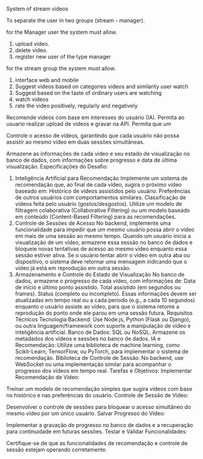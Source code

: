 
System of stream videos

To separate the user in two groups (stream - manager).

for the Manager user the system must allow.
1. upload video.
2. delete video.
3. register new user of the type manager

for the stream group the system must allow.
1. interface web and mobile
2. Suggest videos based on categories videos and similarity user watch 
3. Suggest based on the taste of ordinary users are watching
4. watch videos
5. rate the video positively, regularly and negatively




Recomende vídeos com base em interesses do usuário (IA).
Permita ao usuario realizar upload de videos e gravar na API.
Permita que um 

Controle o acesso de vídeos, garantindo que cada usuário não possa assistir ao mesmo vídeo em duas sessões simultâneas.

Armazene as informações de cada vídeo e seu estado de visualização no banco de dados, com informações sobre progresso e data de última visualização.
Especificações do Desafio:

1. Inteligência Artificial para Recomendação
Implemente um sistema de recomendação que, ao final de cada vídeo, sugira o próximo vídeo baseado em:
Histórico de vídeos assistidos pelo usuário.
Preferências de outros usuários com comportamentos similares.
Classificação de vídeos feita pelo usuário (gostos/desgostos).
Utilize um modelo de filtragem colaborativa (Collaborative Filtering) ou um modelo baseado em conteúdo (Content-Based Filtering) para as recomendações.
2. Controle de Sessões de Acesso
No backend, implemente uma funcionalidade para impedir que um mesmo usuário possa abrir o vídeo em mais de uma sessão ao mesmo tempo.
Quando um usuário inicia a visualização de um vídeo, armazene essa sessão no banco de dados e bloqueie novas tentativas de acesso ao mesmo vídeo enquanto essa sessão estiver ativa.
Se o usuário tentar abrir o vídeo em outra aba ou dispositivo, o sistema deve retornar uma mensagem indicando que o vídeo já está em reprodução em outra sessão.
3. Armazenamento e Controle do Estado de Visualização
No banco de dados, armazene o progresso de cada vídeo, com informações de:
Data de início e último ponto assistido.
Total assistido (em segundos ou frames).
Status (completo ou incompleto).
Essas informações devem ser atualizadas em tempo real ou a cada período (e.g., a cada 10 segundos) enquanto o usuário assiste ao vídeo, para que o sistema retome a reprodução do ponto onde ele parou em uma sessão futura.
Requisitos Técnicos
Tecnologia Backend: Use Node.js, Python (Flask ou Django), ou outra linguagem/framework com suporte a manipulação de vídeo e inteligência artificial.
Banco de Dados: SQL ou NoSQL. Armazene os metadados dos vídeos e sessões no banco de dados.
IA e Recomendação: Utilize uma biblioteca de machine learning, como Scikit-Learn, TensorFlow, ou PyTorch, para implementar o sistema de recomendação.
Biblioteca de Controle de Sessão: No backend, use WebSocket ou uma implementação similar para acompanhar o progresso dos vídeos em tempo real.
Tarefas e Objetivos:
Implementar Recomendação de Vídeo:

Treinar um modelo de recomendação simples que sugira vídeos com base no histórico e nas preferências do usuário.
Controle de Sessão de Vídeo:

Desenvolver o controle de sessões para bloquear o acesso simultâneo do mesmo vídeo por um único usuário.
Salvar Progresso do Vídeo:

Implementar a gravação de progresso no banco de dados e a recuperação para continuidade em futuras sessões.
Testar e Validar Funcionalidades:

Certifique-se de que as funcionalidades de recomendação e controle de sessão estejam operando corretamente.